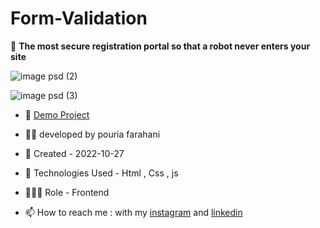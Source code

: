 # Form-Validation

👾 **The most secure registration portal so that a robot never enters your site**

![image psd (2)](https://user-images.githubusercontent.com/109727844/198281380-a82acd08-2e99-4d77-ad8c-8b9aa04d922b.jpg)

![image psd (3)](https://user-images.githubusercontent.com/109727844/198281731-f7243c35-5ec1-4e0d-abfc-6c524006e384.jpg)

- 🔗 [Demo Project](https://pouria-farahani-developer.github.io/Form-Validation/)

- 👨‍💻 developed by pouria farahani

- 📆 Created - 2022-10-27

- 🤖 Technologies Used - Html , Css , js

- 🕵🏻‍♀️ Role - Frontend

- 📫 How to reach me : with my [instagram](https://www.instagram.com/pouria_farahani_developer) and [linkedin](https://www.linkedin.com/in/pouria-farahani-developer)
